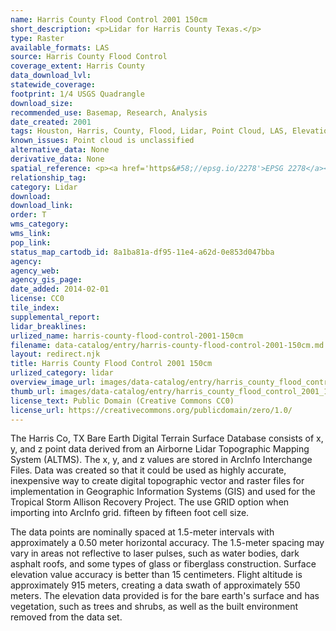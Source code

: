 ```yaml
---
name: Harris County Flood Control 2001 150cm
short_description: <p>Lidar for Harris County Texas.</p>
type: Raster
available_formats: LAS
source: Harris County Flood Control
coverage_extent: Harris County
data_download_lvl: 
statewide_coverage: 
footprint: 1/4 USGS Quadrangle
download_size: 
recommended_use: Basemap, Research, Analysis
date_created: 2001
tags: Houston, Harris, County, Flood, Lidar, Point Cloud, LAS, Elevation
known_issues: Point cloud is unclassified
alternative_data: None
derivative_data: None
spatial_reference: <p><a href='https&#58;//epsg.io/2278'>EPSG 2278</a></p>
relationship_tag: 
category: Lidar
download: 
download_link: 
order: T
wms_category: 
wms_link: 
pop_link: 
status_map_cartodb_id: 8a1ba81a-df95-11e4-a62d-0e853d047bba
agency: 
agency_web: 
agency_gis_page: 
date_added: 2014-02-01
license: CC0
tile_index: 
supplemental_report: 
lidar_breaklines: 
urlized_name: harris-county-flood-control-2001-150cm
filename: data-catalog/entry/harris-county-flood-control-2001-150cm.md
layout: redirect.njk
title: Harris County Flood Control 2001 150cm
urlized_category: lidar
overview_image_url: images/data-catalog/entry/harris_county_flood_control_2001_150cm_overview.jpg
thumb_url: images/data-catalog/entry/harris_county_flood_control_2001_150cm_th.jpg
license_text: Public Domain (Creative Commons CC0)
license_url: https://creativecommons.org/publicdomain/zero/1.0/
---
```


The Harris Co, TX Bare Earth Digital Terrain Surface Database consists of x, y, and z point data derived from an Airborne Lidar Topographic Mapping System (ALTMS). The x, y, and z values are stored in ArcInfo Interchange Files. Data was created so that it could be used as highly accurate, inexpensive way to create digital topographic vector and raster files for implementation in Geographic Information Systems (GIS) and used for the Tropical Storm Allison Recovery Project. The use GRID option when importing into ArcInfo grid. fifteen by fifteen foot cell size.

The data points are nominally spaced at 1.5-meter intervals with approximately a 0.50 meter horizontal accuracy. The 1.5-meter spacing may vary in areas not reflective to laser pulses, such as water bodies, dark asphalt roofs, and some types of glass or fiberglass construction. Surface elevation value accuracy is better than 15 centimeters. Flight altitude is approximately 915 meters, creating a data swath of approximately 550 meters. The elevation data provided is for the bare earth's surface and has vegetation, such as trees and shrubs, as well as the built environment removed from the data set.



